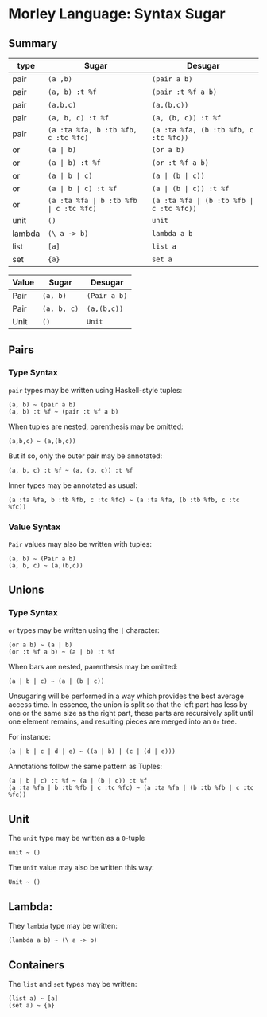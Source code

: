 # Morley Language: Syntax Sugar

## Summary

| type   | Sugar                                   | Desugar                                   |
|--------|-----------------------------------------|-------------------------------------------|
| pair   | `(a ,b)`                                | `(pair a b)`                              |
| pair   | `(a, b) :t %f`                          | `(pair :t %f a b)`                        |
| pair   | `(a,b,c)`                               | `(a,(b,c))`                               |
| pair   | `(a, b, c) :t %f`                       | `(a, (b, c)) :t %f`                       |
| pair   | `(a :ta %fa, b :tb %fb, c :tc %fc)`     | `(a :ta %fa, (b :tb %fb, c :tc %fc))`     |
| or     | `(a \| b)`                              | `(or a b)`                                |
| or     | `(a \| b) :t %f`                        | `(or :t %f a b)`                          |
| or     | `(a \| b \| c)`                         | `(a \| (b \| c))`                         |
| or     | `(a \| b \| c) :t %f`                   | `(a \| (b \| c)) :t %f`                   |
| or     | `(a :ta %fa \| b :tb %fb \| c :tc %fc)` | `(a :ta %fa \| (b :tb %fb \| c :tc %fc))` |
| unit   | `()`                                    | `unit`                                    |
| lambda | `(\ a -> b)`                            | `lambda a b`                              |
| list   | `[a]`                                   | `list a`                                  |
| set    | `{a}`                                   | `set a`                                   |



| Value | Sugar       | Desugar      |
|-------|-------------|--------------|
| Pair  | `(a, b)`    | `(Pair a b)` |
| Pair  | `(a, b, c)` | `(a,(b,c))`  |
| Unit  | `()`        | `Unit`       |

## Pairs

### Type Syntax
`pair` types may be written using Haskell-style tuples:

```
(a, b) ~ (pair a b)
(a, b) :t %f ~ (pair :t %f a b)
```

When tuples are nested, parenthesis may be omitted:

```
(a,b,c) ~ (a,(b,c))
```

But if so, only the outer pair may be annotated:

```
(a, b, c) :t %f ~ (a, (b, c)) :t %f
```

Inner types may be annotated as usual:

```
(a :ta %fa, b :tb %fb, c :tc %fc) ~ (a :ta %fa, (b :tb %fb, c :tc %fc))
```

### Value Syntax

`Pair` values may also be written with tuples:

```
(a, b) ~ (Pair a b)
(a, b, c) ~ (a,(b,c))
```

## Unions

### Type Syntax

`or` types may be written using the `|` character:

```
(or a b) ~ (a | b)
(or :t %f a b) ~ (a | b) :t %f
```

When bars are nested, parenthesis may be omitted:

```
(a | b | c) ~ (a | (b | c))
```

Unsugaring will be performed in a way which provides the best average access time.
In essence, the union is split so that the left part has less by one
or the same size as the right part, these parts are recursively split
until one element remains, and resulting pieces are merged into an `Or` tree.

For instance:

```
(a | b | c | d | e) ~ ((a | b) | (c | (d | e)))
```

Annotations follow the same pattern as Tuples:
```
(a | b | c) :t %f ~ (a | (b | c)) :t %f
(a :ta %fa | b :tb %fb | c :tc %fc) ~ (a :ta %fa | (b :tb %fb | c :tc %fc))
```

## Unit

The `unit` type may be written as a `0`-tuple

```
unit ~ ()
```

The `Unit` value may also be written this way:

```
Unit ~ ()
```

## Lambda:

They `lambda` type may be written:

```
(lambda a b) ~ (\ a -> b)
```

## Containers

The `list` and `set` types may be written:

```
(list a) ~ [a]
(set a) ~ {a}
```

